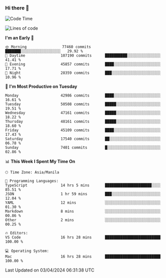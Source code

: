 ### Hi there 👋

<!--START_SECTION:waka-->
![Code Time](http://img.shields.io/badge/Code%20Time-5%2C012%20hrs%206%20mins-blue)

![Lines of code](https://img.shields.io/badge/From%20Hello%20World%20I%27ve%20Written-117.0%20million%20lines%20of%20code-blue)

**I'm an Early 🐤** 

```text
🌞 Morning                77460 commits       ███████░░░░░░░░░░░░░░░░░░   29.92 % 
🌆 Daytime                107190 commits      ██████████░░░░░░░░░░░░░░░   41.41 % 
🌃 Evening                45857 commits       ████░░░░░░░░░░░░░░░░░░░░░   17.71 % 
🌙 Night                  28359 commits       ███░░░░░░░░░░░░░░░░░░░░░░   10.96 % 
```
📅 **I'm Most Productive on Tuesday** 

```text
Monday                   42986 commits       ████░░░░░░░░░░░░░░░░░░░░░   16.61 % 
Tuesday                  50508 commits       █████░░░░░░░░░░░░░░░░░░░░   19.51 % 
Wednesday                47161 commits       █████░░░░░░░░░░░░░░░░░░░░   18.22 % 
Thursday                 48161 commits       █████░░░░░░░░░░░░░░░░░░░░   18.60 % 
Friday                   45109 commits       ████░░░░░░░░░░░░░░░░░░░░░   17.43 % 
Saturday                 17540 commits       ██░░░░░░░░░░░░░░░░░░░░░░░   06.78 % 
Sunday                   7401 commits        █░░░░░░░░░░░░░░░░░░░░░░░░   02.86 % 
```


📊 **This Week I Spent My Time On** 

```text
🕑︎ Time Zone: Asia/Manila

💬 Programming Languages: 
TypeScript               14 hrs 5 mins       █████████████████████░░░░   85.51 % 
JSON                     1 hr 59 mins        ███░░░░░░░░░░░░░░░░░░░░░░   12.04 % 
YAML                     12 mins             ░░░░░░░░░░░░░░░░░░░░░░░░░   01.30 % 
Markdown                 8 mins              ░░░░░░░░░░░░░░░░░░░░░░░░░   00.86 % 
Other                    2 mins              ░░░░░░░░░░░░░░░░░░░░░░░░░   00.25 % 

🔥 Editors: 
VS Code                  16 hrs 28 mins      █████████████████████████   100.00 % 

💻 Operating System: 
Mac                      16 hrs 28 mins      █████████████████████████   100.00 % 
```


 Last Updated on 03/04/2024 06:31:38 UTC
<!--END_SECTION:waka-->


<!--
**rad182/rad182** is a ✨ _special_ ✨ repository because its `README.md` (this file) appears on your GitHub profile.

Here are some ideas to get you started:

- 🔭 I’m currently working on ...
- 🌱 I’m currently learning ...
- 👯 I’m looking to collaborate on ...
- 🤔 I’m looking for help with ...
- 💬 Ask me about ...
- 📫 How to reach me: ...
- 😄 Pronouns: ...
- ⚡ Fun fact: ...
-->
